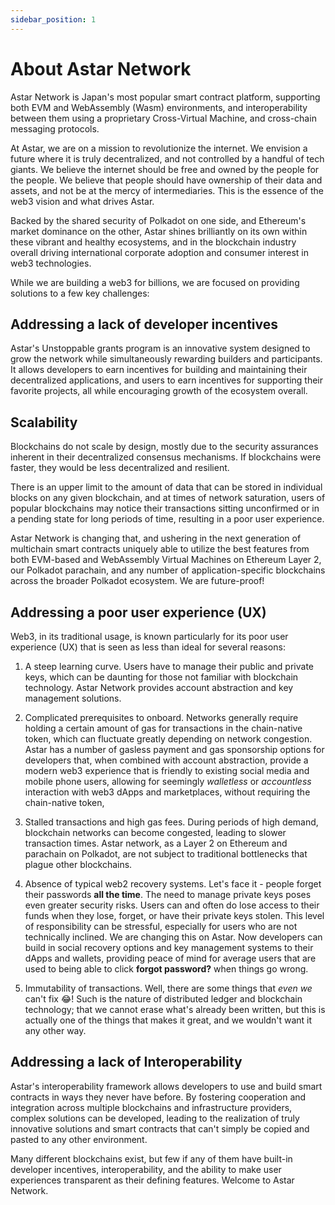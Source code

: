 ```yaml
---
sidebar_position: 1
---
```


# About Astar Network

[Astar Network]: https://astar.network/ 

Astar Network is Japan's most popular smart contract platform, supporting both EVM and WebAssembly (Wasm) environments, and interoperability between them using a proprietary Cross-Virtual Machine, and cross-chain messaging protocols. 

At Astar, we are on a mission to revolutionize the internet. We envision a future where it is truly decentralized, and not controlled by a handful of tech giants. We believe the internet should be free and owned by the people for the people. We believe that people should have ownership of their data and assets, and not be at the mercy of intermediaries. This is the essence of the web3 vision and what drives Astar.

Backed by the shared security of Polkadot on one side, and Ethereum's market dominance on the other, Astar shines brilliantly on its own within these vibrant and healthy ecosystems, and in the blockchain industry overall driving international corporate adoption and consumer interest in web3 technologies.

While we are building a web3 for billions, we are focused on providing solutions to a few key challenges:

## Addressing a lack of developer incentives
 
Astar's Unstoppable grants program is an innovative system designed to grow the network while simultaneously rewarding builders and participants. It allows developers to earn incentives for building and maintaining their decentralized applications, and users to earn incentives for supporting their favorite projects, all while encouraging growth of the ecosystem overall.

## Scalability

Blockchains do not scale by design, mostly due to the security assurances inherent in their decentralized consensus mechanisms. If blockchains were faster, they would be less decentralized and resilient. 

There is an upper limit to the amount of data that can be stored in individual blocks on any given blockchain, and at times of network saturation, users of popular blockchains may notice their transactions sitting unconfirmed or in a pending state for long periods of time, resulting in a poor user experience. 

Astar Network is changing that, and ushering in the next generation of multichain smart contracts uniquely able to utilize the best features from both EVM-based and WebAssembly Virtual Machines on Ethereum Layer 2, our Polkadot parachain, and any number of application-specific blockchains across the broader Polkadot ecosystem. We are future-proof!

## Addressing a poor user experience (UX)

Web3, in its traditional usage, is known particularly for its poor user experience (UX) that is seen as less than ideal for several reasons:

1. A steep learning curve. Users have to manage their public and private keys, which can be daunting for those not familiar with blockchain technology. Astar Network provides account abstraction and key management solutions. 

2. Complicated prerequisites to onboard. Networks generally require holding a certain amount of gas for transactions in the chain-native token, which can fluctuate greatly depending on network congestion. Astar has a number of gasless payment and gas sponsorship options for developers that, when combined with account abstraction, provide a modern web3 experience that is friendly to existing social media and mobile phone users, allowing for seemingly *walletless* or *accountless* interaction with web3 dApps and marketplaces, without requiring the chain-native token,

3. Stalled transactions and high gas fees. During periods of high demand, blockchain networks can become congested, leading to slower transaction times. Astar network, as a Layer 2 on Ethereum and parachain on Polkadot, are not subject to traditional bottlenecks that plague other blockchains.

4. Absence of typical web2 recovery systems. Let's face it - people forget their passwords **all the time**. The need to manage private keys poses even greater security risks. Users can and often do lose access to their funds when they lose, forget, or have their private keys stolen. This level of responsibility can be stressful, especially for users who are not technically inclined. We are changing this on Astar. Now developers can build in social recovery options and key management systems to their dApps and wallets, providing peace of mind for average users that are used to being able to click **forgot password?** when things go wrong.

5. Immutability of transactions. Well, there are some things that *even we* can't fix 😂! Such is the nature of distributed ledger and blockchain technology; that we cannot erase what's already been written, but this is actually one of the things that makes it great, and we wouldn't want it any other way.

## Addressing a lack of Interoperability

Astar's interoperability framework allows developers to use and build smart contracts in ways they never have before. By fostering cooperation and integration across multiple blockchains and infrastructure providers, complex solutions can be developed, leading to the realization of truly innovative solutions and smart contracts that can't simply be copied and pasted to any other environment.

Many different blockchains exist, but few if any of them have built-in developer incentives, interoperability, and the ability to make user experiences transparent as their defining features. Welcome to Astar Network.


